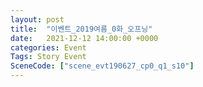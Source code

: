 ```yaml
---
layout: post
title:  "이벤트_2019여름_0화_오프닝"
date:   2021-12-12 14:00:00 +0000
categories: Event
Tags: Story Event
SceneCode: ["scene_evt190627_cp0_q1_s10"]
---
```

